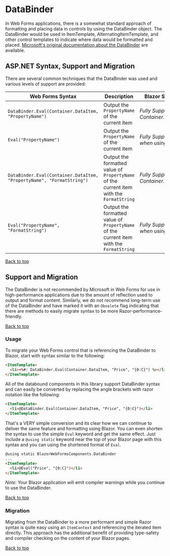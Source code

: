# DataBinder 

In Web Forms applications, there is a somewhat standard approach of formatting and placing data in controls by using the DataBinder object.  The DataBinder would be used in ItemTemplate, AlternatingItemTemplate, and other control templates to indicate where data would be formatted and placed.  [Microsoft's original documentation about the DataBinder](https://docs.microsoft.com/en-us/dotnet/api/system.web.ui.databinder.eval?view=netframework-4.8) are available.

## ASP<span></span>.NET Syntax, Support and Migration

There are several common techniques that the DataBinder was used and various levels of support are provided:

| Web Forms Syntax | Description | Blazor Support |
| --- | --- | --- |
| `DataBinder.Eval(Container.DataItem, "PropertyName")` | Output the `PropertyName` of the current item | *Fully Supported for Container.DataItem* |
| `Eval("PropertyName")` | Output the `PropertyName` of the current item | *Fully Supported when using static* |
| `DataBinder.Eval(Container.DataItem, "PropertyName", "FormatString")` | Output the formatted value of `PropertyName` of the current item with the `FormatString` | *Fully Supported for Container.DataItem* |
| `Eval("PropertyName", "FormatString")` | Output the formatted value of `PropertyName` of the current item with the `FormatString` | *Fully Supported when using static* |

[Back to top](#DataBinder)

## Support and Migration

The DataBinder is not recommended by Microsoft in Web Forms for use in high-performance applications due to the amount of reflection used to output and format content.  Similarly, we do not recommend long-term use of the DataBinder and have marked it with an `Obsolete` flag indicating that there are methods to easily migrate syntax to be more Razor-performance-friendly.

[Back to top](#DataBinder)

### Usage

To migrate your Web Forms control that is referencing the DataBinder to Blazor, start with syntax similar to the following:

```html
<ItemTemplate>
  <li><%#: DataBinder.Eval(Container.DataItem, "Price", "{0:C}") %></li>
</ItemTemplate>
```

All of the databound components in this library support DataBinder syntax and can easily be converted by replacing the angle brackets with razor notation like the following:

```html
<ItemTemplate>
  <li>@DataBinder.Eval(Container.DataItem, "Price", "{0:C}")</li>
</ItemTemplate>
```

That's a VERY simple conversion and its clear how we can continue to deliver the same feature and formatting using Blazor.  You can even shorten the syntax to use the simple `Eval` keyword and get the same effect.  Just include a `@using static` keyword near the top of your Blazor page with this syntax and you can using the shortened format of `Eval`.

```html
@using static BlazorWebFormsComponents.DataBinder
...
<ItemTemplate>
  <li>@Eval("Price", "{0:C}")</li>
</ItemTemplate>
```

*Note:* Your Blazor application will emit compiler warnings while you continue to use the DataBinder. 

[Back to top](#DataBinder)

### Migration

Migrating from the DataBinder to a more performant and simple Razor syntax is quite easy using an `ItemContext` and referencing the iterated item directly.  This approach has the additional benefit of providing type-safety and compiler checking on the content of your Blazor pages. 

[Back to top](#DataBinder)


